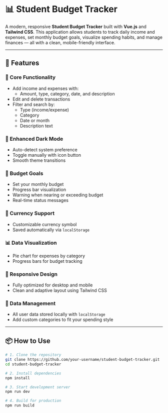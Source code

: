 # 📊 Student Budget Tracker

A modern, responsive **Student Budget Tracker** built with **Vue.js** and **Tailwind CSS**. This application allows students to track daily income and expenses, set monthly budget goals, visualize spending habits, and manage finances — all with a clean, mobile-friendly interface.

---

## 🚀 Features

### 🔹 Core Functionality
- Add income and expenses with:
  - Amount, type, category, date, and description
- Edit and delete transactions
- Filter and search by:
  - Type (income/expense)
  - Category
  - Date or month
  - Description text

### 🌙 Enhanced Dark Mode
- Auto-detect system preference
- Toggle manually with icon button
- Smooth theme transitions

### 🎯 Budget Goals
- Set your monthly budget
- Progress bar visualization
- Warning when nearing or exceeding budget
- Real-time status messages

### 💱 Currency Support
- Customizable currency symbol
- Saved automatically via `localStorage`

### 📊 Data Visualization
- Pie chart for expenses by category
- Progress bars for budget tracking

### 📱 Responsive Design
- Fully optimized for desktop and mobile
- Clean and adaptive layout using Tailwind CSS

### 💾 Data Management
- All user data stored locally with `localStorage`
- Add custom categories to fit your spending style

---

## 📦 How to Use

```bash
# 1. Clone the repository
git clone https://github.com/your-username/student-budget-tracker.git
cd student-budget-tracker

# 2. Install dependencies
npm install

# 3. Start development server
npm run dev

# 4. Build for production
npm run build

